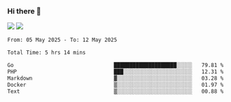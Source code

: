 ### Hi there 👋️

![](https://komarev.com/ghpvc/?username=Loner1024)
![](https://hit.yhype.me/github/profile?account_id=20189164)

<!--START_SECTION:waka-->

```txt
From: 05 May 2025 - To: 12 May 2025

Total Time: 5 hrs 14 mins

Go                                ████████████████████░░░░░   79.81 %
PHP                               ███░░░░░░░░░░░░░░░░░░░░░░   12.31 %
Markdown                          ▓░░░░░░░░░░░░░░░░░░░░░░░░   03.28 %
Docker                            ▒░░░░░░░░░░░░░░░░░░░░░░░░   01.97 %
Text                              ▒░░░░░░░░░░░░░░░░░░░░░░░░   00.88 %
```

<!--END_SECTION:waka-->



